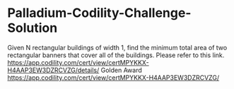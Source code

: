 # Palladium-Codility-Challenge-Solution


Given N rectangular buildings of width 1, find the minimum total area of two rectangular banners that cover all of the buildings. 
Please refer to this link.
https://app.codility.com/cert/view/certMPYKKX-H4AAP3EW3DZRCVZG/details/
Golden Award
https://app.codility.com/cert/view/certMPYKKX-H4AAP3EW3DZRCVZG/
